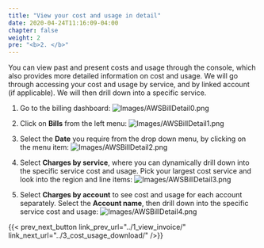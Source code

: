 ```yaml
---
title: "View your cost and usage in detail"
date: 2020-04-24T11:16:09-04:00
chapter: false
weight: 2
pre: "<b>2. </b>"
---
```


You can view past and present costs and usage through the console, which also provides more detailed information on cost and usage. We will go through accessing your cost and usage by service, and by linked account (if applicable). We will then drill down into a specific service.

1. Go to the billing dashboard:
![Images/AWSBillDetail0.png](/Cost/100_4_Cost_and_Usage_Analysis/Images/AWSBillDetail0.png?classes=lab_picture_small)

2. Click on **Bills** from the left menu:
![Images/AWSBillDetail1.png](/Cost/100_4_Cost_and_Usage_Analysis/Images/AWSBillDetail1.png?classes=lab_picture_small)

3. Select the **Date** you require from the drop down menu, by clicking on the menu item:
![Images/AWSBillDetail2.png](/Cost/100_4_Cost_and_Usage_Analysis/Images/AWSBillDetail2.png?classes=lab_picture_small)

4. Select **Charges by service**, where you can dynamically drill down into the specific service cost and usage. Pick your largest cost service and look into the region and line items:
![Images/AWSBillDetail3.png](/Cost/100_4_Cost_and_Usage_Analysis/Images/AWSBillDetail3.png?classes=lab_picture_small)

5. Select **Charges by account** to see cost and usage for each account separately. Select the **Account name**, then drill down into the specific service cost and usage:
![Images/AWSBillDetail4.png](/Cost/100_4_Cost_and_Usage_Analysis/Images/AWSBillDetail4.png?classes=lab_picture_small)

{{< prev_next_button link_prev_url="../1_view_invoice/" link_next_url="../3_cost_usage_download/" />}}